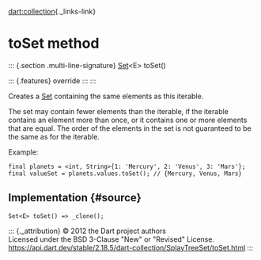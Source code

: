 [dart:collection](../../dart-collection/dart-collection-library){._links-link}

toSet method
============

::: {.section .multi-line-signature}
[Set](../../dart-core/set-class)\<E\> toSet()

::: {.features}
override
:::
:::

Creates a [Set](../../dart-core/set-class) containing the same elements
as this iterable.

The set may contain fewer elements than the iterable, if the iterable
contains an element more than once, or it contains one or more elements
that are equal. The order of the elements in the set is not guaranteed
to be the same as for the iterable.

Example:

``` {.language-dart data-language="dart"}
final planets = <int, String>{1: 'Mercury', 2: 'Venus', 3: 'Mars'};
final valueSet = planets.values.toSet(); // {Mercury, Venus, Mars}
```

Implementation {#source}
--------------

``` {.language-dart data-language="dart"}
Set<E> toSet() => _clone();
```

::: {._attribution}
© 2012 the Dart project authors\
Licensed under the BSD 3-Clause \"New\" or \"Revised\" License.\
<https://api.dart.dev/stable/2.18.5/dart-collection/SplayTreeSet/toSet.html>
:::
